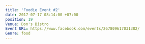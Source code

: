 ```yaml
---
title: 'Foodie Event #2'
date: 2017-07-17 08:14:00 +07:00
position: 19
Venue: Don's Bistro
Event URL: https://www.facebook.com/events/267809617031382/
Genre: food
---
```


